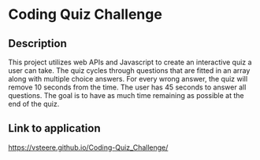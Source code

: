 # Coding Quiz Challenge

## Description

This project utilizes web APIs and Javascript to create an interactive quiz a user can take.
The quiz cycles through questions that are fitted in an array along with multiple choice answers.
For every wrong answer, the quiz will remove 10 seconds from the time. The user has 45 seconds to answer all questions. 
The goal is to have as much time remaining as possible at the end of the quiz. 

## Link to application
https://vsteere.github.io/Coding-Quiz_Challenge/


